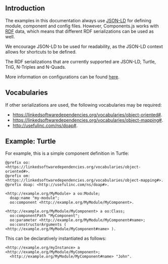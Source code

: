 ## Introduction

The examples in this documentation always use [JSON-LD](https://json-ld.org/) for defining module, component and config files.
However, Components.js works with [RDF](https://www.w3.org/RDF/) data,
which means that different RDF serializations can be used as well.

We encourage JSON-LD to be used for readability, as the JSON-LD context allows for shortcuts to be defined.

The RDF serializations that are currently supported are JSON-LD, Turtle, TriG, N-Triples and N-Quads.

More information on configurations can be found [here](../../configuration/general/).

## Vocabularies

If other serializations are used, the following vocabularies may be required:

* https://linkedsoftwaredependencies.org/vocabularies/object-oriented#.
* https://linkedsoftwaredependencies.org/vocabularies/object-mapping#.
* http://usefulinc.com/ns/doap#.

## Example: Turtle

For example, this is a simple component definition in Turtle:
```text
@prefix oo: <https://linkedsoftwaredependencies.org/vocabularies/object-oriented#>.
@prefix om: <https://linkedsoftwaredependencies.org/vocabularies/object-mapping#>.
@prefix doap: <http://usefulinc.com/ns/doap#>.

<http://example.org/MyModule> a oo:Module;
  doap:name "my-module";
  oo:component <http://example.org/MyModule/MyComponent>.

<http://example.org/MyModule/MyComponent> a oo:Class;
  oo:componentPath "MyComponent";
  oo:parameter <http://example.org/MyModule/MyComponent#name>;
  oo:constructorArguments ( <http://example.org/MyModule/MyComponent#name> ).
```

This can be declaratively instantiated as follows:
```text
<http://example.org/myInstance> a <http://example.org/MyModule/MyComponent>;
  <http://example.org/MyModule/MyComponent#name> "John".
```
